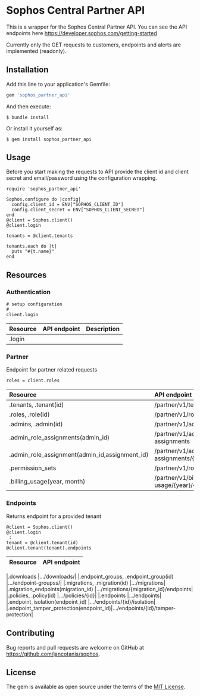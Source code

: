 # Sophos Central Partner API

This is a wrapper for the Sophos Central Partner API. You can see the API endpoints here https://developer.sophos.com/getting-started

Currently only the GET requests to customers, endpoints and alerts are implemented (readonly).

## Installation

Add this line to your application's Gemfile:

```ruby
gem 'sophos_partner_api'
```

And then execute:

    $ bundle install

Or install it yourself as:

    $ gem install sophos_partner_api

## Usage

Before you start making the requests to API provide the client id and client secret and email/password using the configuration wrapping.

```
require 'sophos_partner_api'

Sophos.configure do |config|
  config.client_id = ENV["SOPHOS_CLIENT_ID"]
  config.client_secret = ENV["SOPHOS_CLIENT_SECRET"]
end
@client = Sophos.client()
@client.login

tenants = @client.tenants

tenants.each do |t|
  puts "#{t.name}"
end
```

## Resources
### Authentication
```
# setup configuration
#
client.login
```
|Resource|API endpoint|Description|
|:--|:--|:--|
|.login||


### Partner
Endpoint for partner  related requests 
```
roles = client.roles
```

|Resource|API endpoint|
|:--|:--|
|.tenants, .tenant(id)            |/partner/v1/tenants/{id}|
|.roles, .role(id)                |/partner/v1/roles/{id}|
|.admins, .admin(id)              |/partner/v1/admins/{id}|
|.admin_role_assignments(admin_id)|/partner/v1/admins/{admin_id}/role-assignments|
|.admin_role_assignment(admin_id,assignment_id)|/partner/v1/admins/{admin_id}/role-assignments/{assignment_id}|
|.permission_sets				  |/partner/v1/roles/permission-sets|
|.billing_usage(year, month)	  |/partner/v1/billing-usage/{year}/{month}|


### Endpoints
Returns endpoint for a provided tenant
```
@client = Sophos.client()
@client.login
 :
tenant = @client.tenant(id)
@client.tenant(tenant).endpoints

```

|Resource|API endpoint|
|:--|:--|

|.downloads								|.../downloads/|
|.endpoint_groups, .endpoint_group(id)	|.../endpoint-groupss/|
|.migrations, .migration(id)			|.../migrations|
|.migration_endpoints(migration_id)		|.../migrations/{migration_id}/endpoints|
|.policies, .policy(id)					|.../policies/{id}|
|.endpoints								|.../endpoints|
|.endpoint_isolation(endpoint_id)		|.../endpoints/{id}/isolation|
|.endpoint_tamper_protection(endpoint_id)|.../endpoints/{id}/tamper-protection|

## Contributing

Bug reports and pull requests are welcome on GitHub at https://github.com/jancotanis/sophos.

## License

The gem is available as open source under the terms of the [MIT License](https://opensource.org/licenses/MIT).
